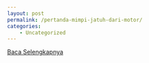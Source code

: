 ```yaml
---
layout: post
permalink: /pertanda-mimpi-jatuh-dari-motor/
categories:
    - Uncategorized
---
```


[Baca Selengkapnya](/06)